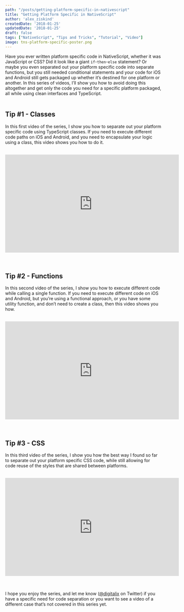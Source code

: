 ```yaml
---
path: "/posts/getting-platform-specific-in-nativescript"
title: "Getting Platform Specific in NativeScript"
author: 'alex_ziskind'
createdDate: '2018-01-25'
updatedDate: '2018-01-25'
draft: false
tags: ["NativeScript", "Tips and Tricks", "Tutorial", "Video"]
image: tns-platform-specific-poster.png
---
```



Have you ever written platform specific code in NativeScript, whether it was JavaScript or CSS?
Did it look like a giant `if`-`then`-`else` statement? Or maybe you even separated out your platform specific code into separate functions, but you still needed conditional statements and your code for iOS and Android still gets packaged up whether it’s destined for one platform or another. In this series of videos, I’ll show you how to avoid doing this altogether and get only the code you need for a specific platform packaged, all while using clean interfaces and TypeScript.
<br/><br/>


## Tip #1 - Classes

In this first video of the series, I show you how to separate out your platform specific code using TypeScript classes. If you need to execute different code paths on iOS and Android, and you need to encapsulate your logic using a class, this video shows you how to do it.
<br/><br/>
<div class="videoWrapper">
    <iframe width="560" height="315" src="https://www.youtube.com/embed/btq7D7w81C0" frameborder="0" allowfullscreen></iframe>
</div>
<br/><br/>


## Tip #2 - Functions

In this second video of the series, I show you how to execute different code while calling a single function. If you need to execute different code on iOS and Android, but you’re using a functional approach, or you have some utility function, and don’t need to create a class, then this video shows you how.
<br/><br/>
<div class="videoWrapper">
    <iframe width="560" height="315" src="https://www.youtube.com/embed/rNe4UJD216A" frameborder="0" allowfullscreen></iframe>
</div>
<br/><br/>


## Tip #3 - CSS

In this third video of the series, I show you how the best way I found so far to separate out your platform specific CSS code, while still allowing for code reuse of the styles that are shared between platforms.
<br/><br/>
<div class="videoWrapper">
    <iframe width="560" height="315" src="https://www.youtube.com/embed/v5g6irUI704" frameborder="0" allowfullscreen></iframe>
</div>
<br/><br/>

I hope you enjoy the series, and let me know (<a href="https://twitter.com/digitalix" target="_blank">@digitalix</a> on Twitter) if you have a specific need for code separation or you want to see a video of a different case that’s not covered in this series yet.

